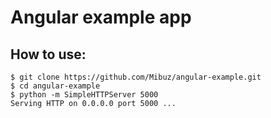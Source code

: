 # Angular example app

## How to use:

```
$ git clone https://github.com/Mibuz/angular-example.git
$ cd angular-example
$ python -m SimpleHTTPServer 5000
Serving HTTP on 0.0.0.0 port 5000 ...
```
